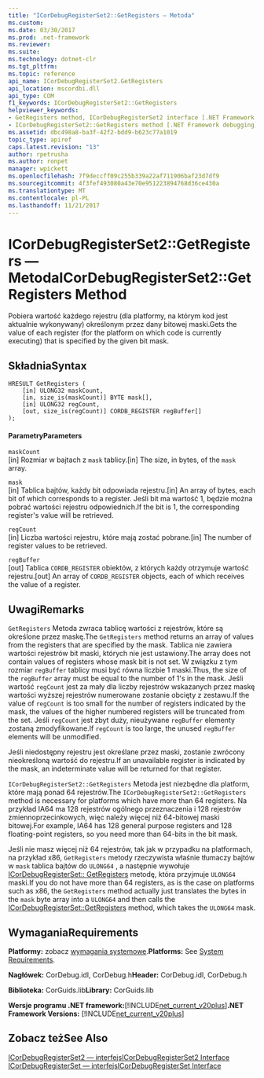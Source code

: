 ```yaml
---
title: "ICorDebugRegisterSet2::GetRegisters — Metoda"
ms.custom: 
ms.date: 03/30/2017
ms.prod: .net-framework
ms.reviewer: 
ms.suite: 
ms.technology: dotnet-clr
ms.tgt_pltfrm: 
ms.topic: reference
api_name: ICorDebugRegisterSet2.GetRegisters
api_location: mscordbi.dll
api_type: COM
f1_keywords: ICorDebugRegisterSet2::GetRegisters
helpviewer_keywords:
- GetRegisters method, ICorDebugRegisterSet2 interface [.NET Framework debugging]
- ICorDebugRegisterSet2::GetRegisters method [.NET Framework debugging]
ms.assetid: dbc498a8-ba3f-42f2-bdd9-b623c77a1019
topic_type: apiref
caps.latest.revision: "13"
author: rpetrusha
ms.author: ronpet
manager: wpickett
ms.openlocfilehash: 7f9deccff09c255b339a22af711906baf23d7df9
ms.sourcegitcommit: 4f3fef493080a43e70e951223894768d36ce430a
ms.translationtype: MT
ms.contentlocale: pl-PL
ms.lasthandoff: 11/21/2017
---
```

# <a name="icordebugregisterset2getregisters-method"></a><span data-ttu-id="0d9d6-102">ICorDebugRegisterSet2::GetRegisters — Metoda</span><span class="sxs-lookup"><span data-stu-id="0d9d6-102">ICorDebugRegisterSet2::GetRegisters Method</span></span>
<span data-ttu-id="0d9d6-103">Pobiera wartość każdego rejestru (dla platformy, na którym kod jest aktualnie wykonywany) określonym przez dany bitowej maski.</span><span class="sxs-lookup"><span data-stu-id="0d9d6-103">Gets the value of each register (for the platform on which code is currently executing) that is specified by the given bit mask.</span></span>  
  
## <a name="syntax"></a><span data-ttu-id="0d9d6-104">Składnia</span><span class="sxs-lookup"><span data-stu-id="0d9d6-104">Syntax</span></span>  
  
```  
HRESULT GetRegisters (  
    [in] ULONG32 maskCount,  
    [in, size_is(maskCount)] BYTE mask[],  
    [in] ULONG32 regCount,  
    [out, size_is(regCount)] CORDB_REGISTER regBuffer[]  
);  
```  
  
#### <a name="parameters"></a><span data-ttu-id="0d9d6-105">Parametry</span><span class="sxs-lookup"><span data-stu-id="0d9d6-105">Parameters</span></span>  
 `maskCount`  
 <span data-ttu-id="0d9d6-106">[in] Rozmiar w bajtach z `mask` tablicy.</span><span class="sxs-lookup"><span data-stu-id="0d9d6-106">[in] The size, in bytes, of the `mask` array.</span></span>  
  
 `mask`  
 <span data-ttu-id="0d9d6-107">[in] Tablica bajtów, każdy bit odpowiada rejestru.</span><span class="sxs-lookup"><span data-stu-id="0d9d6-107">[in] An array of bytes, each bit of which corresponds to a register.</span></span> <span data-ttu-id="0d9d6-108">Jeśli bit ma wartość 1, będzie można pobrać wartości rejestru odpowiednich.</span><span class="sxs-lookup"><span data-stu-id="0d9d6-108">If the bit is 1, the corresponding register's value will be retrieved.</span></span>  
  
 `regCount`  
 <span data-ttu-id="0d9d6-109">[in] Liczba wartości rejestru, które mają zostać pobrane.</span><span class="sxs-lookup"><span data-stu-id="0d9d6-109">[in] The number of register values to be retrieved.</span></span>  
  
 `regBuffer`  
 <span data-ttu-id="0d9d6-110">[out] Tablica `CORDB_REGISTER` obiektów, z których każdy otrzymuje wartość rejestru.</span><span class="sxs-lookup"><span data-stu-id="0d9d6-110">[out] An array of `CORDB_REGISTER` objects, each of which receives the value of a register.</span></span>  
  
## <a name="remarks"></a><span data-ttu-id="0d9d6-111">Uwagi</span><span class="sxs-lookup"><span data-stu-id="0d9d6-111">Remarks</span></span>  
 <span data-ttu-id="0d9d6-112">`GetRegisters` Metoda zwraca tablicę wartości z rejestrów, które są określone przez maskę.</span><span class="sxs-lookup"><span data-stu-id="0d9d6-112">The `GetRegisters` method returns an array of values from the registers that are specified by the mask.</span></span> <span data-ttu-id="0d9d6-113">Tablica nie zawiera wartości rejestrów bit maski, których nie jest ustawiony.</span><span class="sxs-lookup"><span data-stu-id="0d9d6-113">The array does not contain values of registers whose mask bit is not set.</span></span> <span data-ttu-id="0d9d6-114">W związku z tym rozmiar `regBuffer` tablicy musi być równa liczbie 1 maski.</span><span class="sxs-lookup"><span data-stu-id="0d9d6-114">Thus, the size of the `regBuffer` array must be equal to the number of 1's in the mask.</span></span> <span data-ttu-id="0d9d6-115">Jeśli wartość `regCount` jest za mały dla liczby rejestrów wskazanych przez maskę wartości wyższej rejestrów numerowane zostanie obcięty z zestawu.</span><span class="sxs-lookup"><span data-stu-id="0d9d6-115">If the value of `regCount` is too small for the number of registers indicated by the mask, the values of the higher numbered registers will be truncated from the set.</span></span> <span data-ttu-id="0d9d6-116">Jeśli `regCount` jest zbyt duży, nieużywane `regBuffer` elementy zostaną zmodyfikowane.</span><span class="sxs-lookup"><span data-stu-id="0d9d6-116">If `regCount` is too large, the unused `regBuffer` elements will be unmodified.</span></span>  
  
 <span data-ttu-id="0d9d6-117">Jeśli niedostępny rejestru jest określane przez maski, zostanie zwrócony nieokreśloną wartość do rejestru.</span><span class="sxs-lookup"><span data-stu-id="0d9d6-117">If an unavailable register is indicated by the mask, an indeterminate value will be returned for that register.</span></span>  
  
 <span data-ttu-id="0d9d6-118">`ICorDebugRegisterSet2::GetRegisters` Metoda jest niezbędne dla platform, które mają ponad 64 rejestrów.</span><span class="sxs-lookup"><span data-stu-id="0d9d6-118">The `ICorDebugRegisterSet2::GetRegisters` method is necessary for platforms which have more than 64 registers.</span></span> <span data-ttu-id="0d9d6-119">Na przykład IA64 ma 128 rejestrów ogólnego przeznaczenia i 128 rejestrów zmiennoprzecinkowych, więc należy więcej niż 64-bitowej maski bitowej.</span><span class="sxs-lookup"><span data-stu-id="0d9d6-119">For example, IA64 has 128 general purpose registers and 128 floating-point registers, so you need more than 64-bits in the bit mask.</span></span>  
  
 <span data-ttu-id="0d9d6-120">Jeśli nie masz więcej niż 64 rejestrów, tak jak w przypadku na platformach, na przykład x86, `GetRegisters` metody rzeczywista właśnie tłumaczy bajtów w `mask` tablica bajtów do `ULONG64` , a następnie wywołuje [ICorDebugRegisterSet:: GetRegisters](../../../../docs/framework/unmanaged-api/debugging/icordebugregisterset-getregisters-method.md) metodę, która przyjmuje `ULONG64` maski.</span><span class="sxs-lookup"><span data-stu-id="0d9d6-120">If you do not have more than 64 registers, as is the case on platforms such as x86, the `GetRegisters` method actually just translates the bytes in the `mask` byte array into a `ULONG64` and then calls the [ICorDebugRegisterSet::GetRegisters](../../../../docs/framework/unmanaged-api/debugging/icordebugregisterset-getregisters-method.md) method, which takes the `ULONG64` mask.</span></span>  
  
## <a name="requirements"></a><span data-ttu-id="0d9d6-121">Wymagania</span><span class="sxs-lookup"><span data-stu-id="0d9d6-121">Requirements</span></span>  
 <span data-ttu-id="0d9d6-122">**Platformy:** zobacz [wymagania systemowe](../../../../docs/framework/get-started/system-requirements.md).</span><span class="sxs-lookup"><span data-stu-id="0d9d6-122">**Platforms:** See [System Requirements](../../../../docs/framework/get-started/system-requirements.md).</span></span>  
  
 <span data-ttu-id="0d9d6-123">**Nagłówek:** CorDebug.idl, CorDebug.h</span><span class="sxs-lookup"><span data-stu-id="0d9d6-123">**Header:** CorDebug.idl, CorDebug.h</span></span>  
  
 <span data-ttu-id="0d9d6-124">**Biblioteka:** CorGuids.lib</span><span class="sxs-lookup"><span data-stu-id="0d9d6-124">**Library:** CorGuids.lib</span></span>  
  
 <span data-ttu-id="0d9d6-125">**Wersje programu .NET framework:**[!INCLUDE[net_current_v20plus](../../../../includes/net-current-v20plus-md.md)]</span><span class="sxs-lookup"><span data-stu-id="0d9d6-125">**.NET Framework Versions:** [!INCLUDE[net_current_v20plus](../../../../includes/net-current-v20plus-md.md)]</span></span>  
  
## <a name="see-also"></a><span data-ttu-id="0d9d6-126">Zobacz też</span><span class="sxs-lookup"><span data-stu-id="0d9d6-126">See Also</span></span>  
 [<span data-ttu-id="0d9d6-127">ICorDebugRegisterSet2 — interfejs</span><span class="sxs-lookup"><span data-stu-id="0d9d6-127">ICorDebugRegisterSet2 Interface</span></span>](../../../../docs/framework/unmanaged-api/debugging/icordebugregisterset2-interface.md)  
 [<span data-ttu-id="0d9d6-128">ICorDebugRegisterSet — interfejs</span><span class="sxs-lookup"><span data-stu-id="0d9d6-128">ICorDebugRegisterSet Interface</span></span>](../../../../docs/framework/unmanaged-api/debugging/icordebugregisterset-interface.md)
